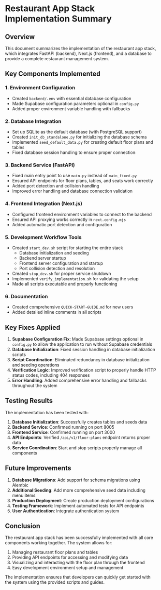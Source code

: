 # Restaurant App Stack Implementation Summary

## Overview

This document summarizes the implementation of the restaurant app stack, which integrates FastAPI (backend), Next.js (frontend), and a database to provide a complete restaurant management system.

## Key Components Implemented

### 1. Environment Configuration
- Created `backend/.env` with essential database configuration
- Made Supabase configuration parameters optional in `config.py`
- Added proper environment variable handling with fallbacks

### 2. Database Integration
- Set up SQLite as the default database (with PostgreSQL support)
- Created `init_db_standalone.py` for initializing the database schema
- Implemented `seed_default_data.py` for creating default floor plans and tables
- Fixed database session handling to ensure proper connection

### 3. Backend Service (FastAPI)
- Fixed main entry point to use `main.py` instead of `main_fixed.py`
- Ensured API endpoints for floor plans, tables, and seats work correctly
- Added port detection and collision handling
- Improved error handling and database connection validation

### 4. Frontend Integration (Next.js)
- Configured frontend environment variables to connect to the backend
- Ensured API proxying works correctly in `next.config.mjs`
- Added automatic port detection and configuration

### 5. Development Workflow Tools
- Created `start_dev.sh` script for starting the entire stack
  - Database initialization and seeding
  - Backend server startup
  - Frontend server configuration and startup
  - Port collision detection and resolution
- Created `stop_dev.sh` for proper service shutdown
- Implemented `verify_implementation.sh` for validating the setup
- Made all scripts executable and properly functioning

### 6. Documentation
- Created comprehensive `QUICK-START-GUIDE.md` for new users
- Added detailed inline comments in all scripts

## Key Fixes Applied

1. **Supabase Configuration Fix**: Made Supabase settings optional in `config.py` to allow the application to run without Supabase credentials
2. **Database Initialization**: Fixed session handling in database initialization scripts
3. **Script Coordination**: Eliminated redundancy in database initialization and seeding operations
4. **Verification Logic**: Improved verification script to properly handle HTTP status codes, including 404 responses
5. **Error Handling**: Added comprehensive error handling and fallbacks throughout the system

## Testing Results

The implementation has been tested with:

1. **Database Initialization**: Successfully creates tables and seeds data
2. **Backend Service**: Confirmed running on port 8005
3. **Frontend Service**: Confirmed running on port 3000
4. **API Endpoints**: Verified `/api/v1/floor-plans` endpoint returns proper data
5. **Service Coordination**: Start and stop scripts properly manage all components

## Future Improvements

1. **Database Migrations**: Add support for schema migrations using Alembic
2. **Additional Seeding**: Add more comprehensive seed data including menu items
3. **Production Deployment**: Create production deployment configurations
4. **Testing Framework**: Implement automated tests for API endpoints
5. **User Authentication**: Integrate authentication system

## Conclusion

The restaurant app stack has been successfully implemented with all core components working together. The system allows for:

1. Managing restaurant floor plans and tables
2. Providing API endpoints for accessing and modifying data
3. Visualizing and interacting with the floor plan through the frontend
4. Easy development environment setup and management

The implementation ensures that developers can quickly get started with the system using the provided scripts and guides.